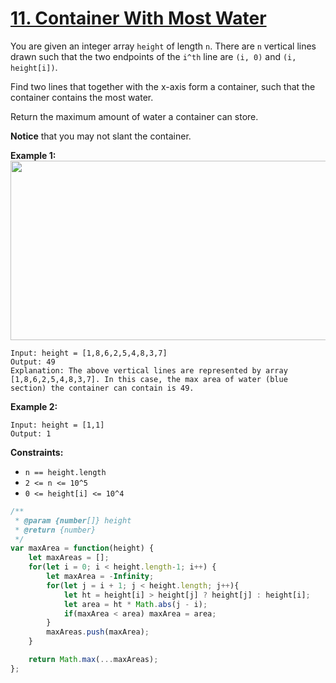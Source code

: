 # [11. Container With Most Water](https://leetcode.com/problems/container-with-most-water/description/)

You are given an integer array `height` of length `n`. There are `n` vertical lines drawn such that the two endpoints of the `i^th` line are `(i, 0)` and `(i, height[i])`.

Find two lines that together with the x-axis form a container, such that the container contains the most water.

Return the maximum amount of water a container can store.

**Notice**  that you may not slant the container.

**Example 1:**
<img alt="" src="https://s3-lc-upload.s3.amazonaws.com/uploads/2018/07/17/question_11.jpg" style="width: 600px; height: 287px;">

```
Input: height = [1,8,6,2,5,4,8,3,7]
Output: 49
Explanation: The above vertical lines are represented by array [1,8,6,2,5,4,8,3,7]. In this case, the max area of water (blue section) the container can contain is 49.
```

**Example 2:**

```
Input: height = [1,1]
Output: 1
```

**Constraints:**

- `n == height.length`
- `2 <= n <= 10^5`
- `0 <= height[i] <= 10^4`


```js
/**
 * @param {number[]} height
 * @return {number}
 */
var maxArea = function(height) {
    let maxAreas = [];
    for(let i = 0; i < height.length-1; i++) {
        let maxArea = -Infinity;
        for(let j = i + 1; j < height.length; j++){
            let ht = height[i] > height[j] ? height[j] : height[i];
            let area = ht * Math.abs(j - i);
            if(maxArea < area) maxArea = area;
        }
        maxAreas.push(maxArea);
    }

    return Math.max(...maxAreas);
};
```
